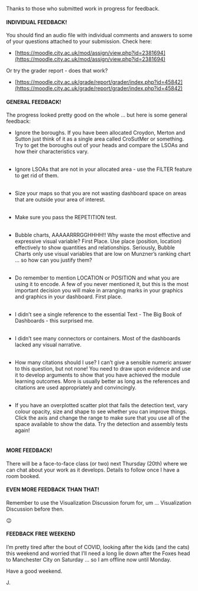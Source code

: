 Thanks to those who submitted work in progress for feedback.

#### INDIVIDUAL FEEDBACK!

You should find an audio file with individual comments and answers to some of your questions attached to your submission.
Check here:

- [https://moodle.city.ac.uk/mod/assign/view.php?id=2381694](https://moodle.city.ac.uk/mod/assign/view.php?id=2381694)

Or try the grader report - does that work?

- [https://moodle.city.ac.uk/grade/report/grader/index.php?id=45842](https://moodle.city.ac.uk/grade/report/grader/index.php?id=45842)

#### GENERAL FEEDBACK!

The progress looked pretty good on the whole … but here is some general feedback:

- Ignore the boroughs. If you have been allocated Croydon, Merton and Sutton just think of it as a single area called CroSutMer or something. Try to get the boroughs out of your heads and compare the LSOAs and how their characteristics vary.<br/><br/>

- Ignore LSOAs that are not in your allocated area - use the FILTER feature to get rid of them.<br/><br/>

- Size your maps so that you are not wasting dashboard space on areas that are outside your area of interest.<br/><br/>

- Make sure you pass the REPETITION test.<br/><br/>

- Bubble charts, AAAAARRRGGHHHH!! Why waste the most effective and expressive visual variable? First Place. Use place (position, location) effectively to show quantities and relationships. Seriously, Bubble Charts only use visual variables that are low on Munzner’s ranking chart … so how can you justify them?<br/><br/>

- Do remember to mention LOCATION or POSITION and what you are using it to encode. A few of you never mentioned it, but this is the most important decision you will make in arranging marks in your graphics and graphics in your dashboard. First place.<br/><br/>

- I didn’t see a single reference to the essential Text - The Big Book of Dashboards - this surprised me.<br/><br/>

- I didn’t see many connectors or containers. Most of the dashboards lacked any visual narrative.<br/><br/>

- How many citations should I use? I can’t give a sensible numeric answer to this question, but not none! You need to draw upon evidence and use it to develop arguments to show that you have achieved the module learning outcomes. More is usually better as long as the references and citations are used appropriately and convincingly. <br/><br/>

- If you have an overplotted scatter plot that fails the detection text, vary colour opacity, size and shape to see whether you can improve things. Click the axis and change the range to make sure that you use all of the space available to show the data. Try the detection and assembly tests again!<br/><br/>

#### MORE FEEDBACK!

There will be a face-to-face class (or two) next Thursday (20th) where we can chat about your work as it develops.
Details to follow once I have a room booked.

#### EVEN MORE FEEDBACK THAN THAT!

Remember to use the Visualization Discussion forum for, um … Visualization Discussion before then.

😉

#### FEEDBACK FREE WEEKEND

I’m pretty tired after the bout of COVID, looking after the kids (and the cats) this weekend and worried that I’ll need a long lie down after the Foxes head to Manchester City on Saturday … so I am offline now until Monday.

Have a good weekend.

J.
